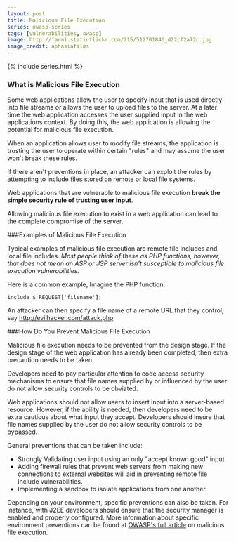 ```yaml
---
layout: post
title: Malicious File Execution
series: owasp-series
tags: [vulnerabilities, owasp]
image: http://farm1.staticflickr.com/215/512701846_d22cf2a72c.jpg
image_credit: aphasiafilms
---
```

{% include series.html %}

### What is Malicious File Execution
Some web applications allow the user to specify input that is used directly into file streams or allows the user to upload files to the server. At a later time the web application accesses the user supplied input in the web applications context. By doing this, the web application is allowing the potential for malicious file execution.

When an application allows user to modify file streams, the application is trusting the user to operate within certain "rules" and may assume the user won't break these rules.

If there aren't preventions in place, an attacker can exploit the rules by attempting to include files stored on remote or local file systems.

Web applications that are vulnerable to malicious file execution **break the simple security rule of trusting user input**.

Allowing malicious file execution to exist in a web application can lead to the complete compromise of the server.

###Examples of Malicious File Execution

Typical examples of malicious file execution are remote file includes and local file includes. _Most people think of these as PHP functions, however, that does not mean an ASP or JSP server isn't susceptible to malicious file execution vulnerabilities._

Here is a common example, Imagine the PHP function:

	include $_REQUEST['filename'];

An attacker can then specify a file name of a remote URL that they control, say http://evilhacker.com/attack.php

###How Do You Prevent Malicious File Execution

Malicious file execution needs to be prevented from the design stage. If the design stage of the web application has already been completed, then extra precaution needs to be taken.

Developers need to pay particular attention to code access security mechanisms to ensure that file names supplied by or influenced by the user do not allow security controls to be obviated.

Web applications should not allow users to insert input into a server-based resource. However, if the ability is needed, then developers need to be extra cautious about what input they accept. Developers should insure that file names supplied by the user do not allow security controls to be bypassed.

General preventions that can be taken include:
* Strongly Validating user input using an only "accept known good" input.
* Adding firewall rules that prevent web servers from making new connections to external websites will aid in preventing remote file include vulnerabilities.
* Implementing a sandbox to isolate applications from one another.

Depending on your environment, specific preventions can also be taken. For instance, with J2EE developers should ensure that the security manager is enabled and properly configured. More information about specific environment preventions can be found at [OWASP's full article](http://www.owasp.org/index.php/Top_10_2007-A3) on malicious file execution.
